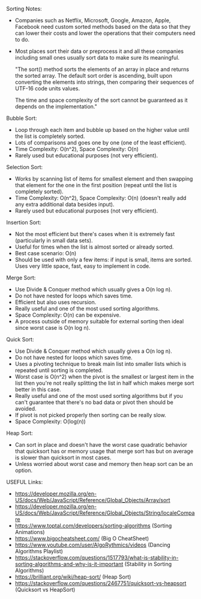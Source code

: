 Sorting Notes:

- Companies such as Netflix, Microsoft, Google, Amazon, Apple, Facebook need custom sorted methods based on the data so that they can lower their costs and lower the operations that their computers need to do.
- Most places sort their data or preprocess it and all these companies including small ones usually sort data to make sure its meaningful.


    "The sort() method sorts the elements of an array in place and returns the sorted array. The default sort order is ascending, built upon converting the elements into strings, then comparing their sequences of UTF-16 code units values.

    The time and space complexity of the sort cannot be guaranteed as it depends on the implementation."


Bubble Sort:

- Loop through each item and bubble up based on the higher value until the list is completely sorted.
- Lots of comparisons and goes one by one (one of the least efficient).
- Time Complexity: O(n^2), Space Complexity: O(n)
- Rarely used but educational purposes (not very efficient).

Selection Sort:

- Works by scanning list of items for smallest element and then swapping that element for the one in the first position (repeat until the list is completely sorted).
- Time Complexity: O(n^2), Space Complexity: O(n) (doesn't really add any extra additional data besides input).
- Rarely used but educational purposes (not very efficient).

Insertion Sort:

- Not the most efficient but there's cases when it is extremely fast (particularly in small data sets).
- Useful for times when the list is almost sorted or already sorted.
- Best case scenario: O(n)
- Should be used with only a few items: if input is small, items are sorted. Uses very little space, fast, easy to implement in code.

Merge Sort:

- Use Divide & Conquer method which usually gives a O(n log n).
- Do not have nested for loops which saves time.
- Efficient but also uses recursion.
- Really useful and one of the most used sorting algorithms.
- Space Complexity: O(n) can be expensive.
- A process outside of memory suitable for external sorting then ideal since worst case is O(n log n).

Quick Sort:

- Use Divide & Conquer method which usually gives a O(n log n).
- Do not have nested for loops which saves time.
- Uses a pivoting technique to break main list into smaller lists which is repeated until sorting is completed.
- Worst case is O(n^2) when the pivot is the smallest or largest item in the list then you're not really splitting the list in half which makes merge sort better in this case.
- Really useful and one of the most used sorting algorithms but if you can't guarantee that there's no bad data or pivot then should be avoided.
- If pivot is not picked properly then sorting can be really slow.
- Space Complexity: O(log(n))

Heap Sort:

- Can sort in place and doesn't have the worst case quadratic behavior that quicksort has or memory usage that merge sort has but on average is slower than quicksort in most cases.
- Unless worried about worst case and memory then heap sort can be an option.


USEFUL Links:

- https://developer.mozilla.org/en-US/docs/Web/JavaScript/Reference/Global_Objects/Array/sort
- https://developer.mozilla.org/en-US/docs/Web/JavaScript/Reference/Global_Objects/String/localeCompare
- https://www.toptal.com/developers/sorting-algorithms (Sorting Animations)
- https://www.bigocheatsheet.com/ (Big O CheatSheet)
- https://www.youtube.com/user/AlgoRythmics/videos (Dancing Algorithms Playlist)
- https://stackoverflow.com/questions/1517793/what-is-stability-in-sorting-algorithms-and-why-is-it-important (Stability in Sorting Algorithms)
- https://brilliant.org/wiki/heap-sort/ (Heap Sort)
- https://stackoverflow.com/questions/2467751/quicksort-vs-heapsort (Quicksort vs HeapSort)